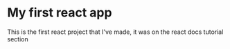 # My first react app
This is the first react project that I've made, it was on the react docs tutorial section
